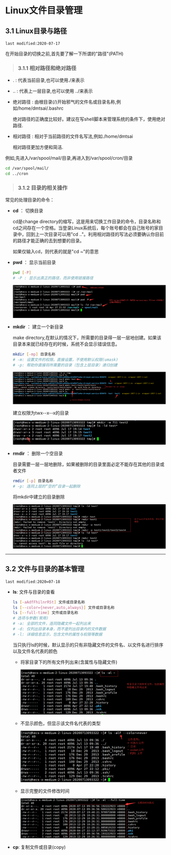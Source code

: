# Linux文件目录管理

## 3.1 Linux目录与路径

    last modified:2020-07-17

在开始目录的切换之前,首先要了解一下所谓的"路径"(PATH)

> ### 3.1.1 相对路径和绝对路径

- . : 代表当前目录,也可以使用./来表示

- .. : 代表上一层目录,也可以使用 ../来表示 

- 绝对路径 : 由根目录(/)开始邪气的文件名或目录名称,例如/home/dmtsai/.bashrc

    绝对路径的正确度比较好。建议在写shell脚本来管理系统的条件下，使用绝对路径.

- 相对路径 : 相对于当前路径的文件名写法,例如./home/dmtsai

    相对路径更加方便和简洁.

例如,先进入/var/spool/mail/目录,再进入到/var/spool/cron/目录

```bash
cd /var/spool/mail/
cd ../cron
``` 

> ### 3.1.2 目录的相关操作

常见的处理目录的命令：

- **cd** ： 切换目录

    cd是change directory的缩写，这是用来切换工作目录的命令，目录名称和cd之间存在一个空格。当登录Linux系统后，每个账号都会在自己账号的家目录中，回到上一次目录可以用"cd .."。利用相对路径的写法必须要确认你目前的路径才能正确的去到想要的目录。

    如果仅输入cd，则代表的就是"cd ~"的意思

- **pwd** ： 显示当前目录

    ```bash
    pwd [-P]
    # -P : 显示出真正的路径，而非使用链接路径
    ```
    ![pwd命令](_media/note02/pwd-p.png)

- **mkdir** ： 建立一个新目录

    make directory,在默认的情况下，所需要的目录得一层一层地创建。如果该目录本来就已经存在的时候，系统不会显示错误信息。

    ```bash
    mkdir [-mp] 目录名称
    # -m: 设置文件的权限。直接设置，不使用默认权限(umask)
    # -p: 帮助你直接将所需要的目录（包含上层目录）递归创建
    ```

    ![mkdir命令1](_media/note02/mkdir.png)
    
    建立权限为twx--x--x的目录

    ![mkdir权限命令](_media/note02/mkdir2.png)

- **rmdir** ： 删除一个空目录

    目录需要一层一层地删除，如果被删除的目录里面必定不能存在其他的目录或者文件

    ```bash
    rmdir [-p] 目录名称
    # -p: 连同上层的“空的”目录一起删除
    ```
    
    将mkdir中建立的目录删除

    ![rmdir命令](_media/note02/rmdir.png)

---

## 3.2 文件与目录的基本管理

    last modified:2020=07-18

- **ls**: 文件与目录的查看

    ```bash
    ls [-aAdfFhilnrRSt] 文件或目录名称
    ls [--color={never,auto,always}] 文件或目录名称
    ls [--full-time] 文件或目录名称
    # 选项与参数(常用)
    # -a: 全部的文件，连同隐藏文件一起列出来
    # -d: 仅列出目录本身，而不是列出目录内的文件数据
    # -l: 详细信息显示，包含文件的属性与权限等数据
    ```

    当只执行ls的时候，默认显示的只有非隐藏文件的文件名、以文件名进行排序以及文件名代表的颜色

  - 将家目录下的所有文件列出来(含属性与隐藏文件)

    ![ls -al命令](_media/note02/ls-al.png)

  - 不显示颜色，但显示该文件名代表的类型

    ![ls -alF命令](_media/note02/ls-alF.png)

  - 显示完整的文件修改时间

    ![ls -al --full-time 命令](_media/note02/ls-al-full.png)

- **cp**: 复制文件或目录(copy)

    ```bash
    
